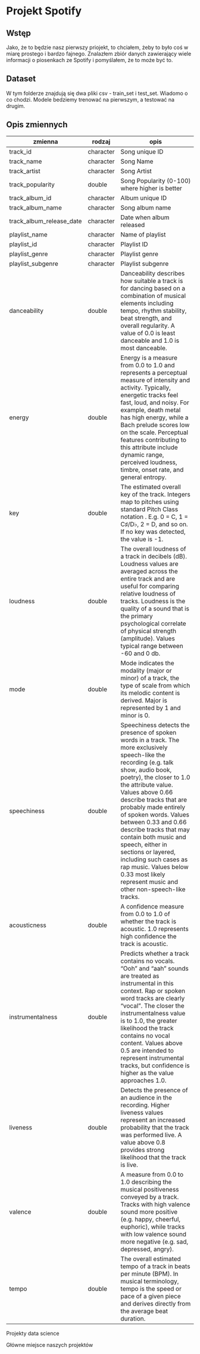 # Projekt Spotify

## Wstęp

Jako, że to będzie nasz pierwszy priojekt, to chciałem, żeby to było coś w miarę prostego i bardzo fajnego. Znalazłem zbiór danych zawierający wiele informacji o piosenkach ze Spotify i pomyślałem, że to może być to.  

## Dataset

W tym folderze znajdują się dwa pliki csv - train_set i test_set. Wiadomo o co chodzi. Modele bedziemy trenować na pierwszym, a testować na drugim.

## Opis zmiennych

| zmienna                  | rodzaj    | opis                                                                                                                                                                                                                                                                                                                                                                                                                                                                                                               |
|--------------------------|-----------|--------------------------------------------------------------------------------------------------------------------------------------------------------------------------------------------------------------------------------------------------------------------------------------------------------------------------------------------------------------------------------------------------------------------------------------------------------------------------------------------------------------------|
| track_id                 | character | Song unique ID                                                                                                                                                                                                                                                                                                                                                                                                                                                                                                     |
| track_name               | character | Song Name                                                                                                                                                                                                                                                                                                                                                                                                                                                                                                          |
| track_artist             | character | Song Artist                                                                                                                                                                                                                                                                                                                                                                                                                                                                                                        |
| track_popularity         | double    | Song Popularity (0-100) where higher is better                                                                                                                                                                                                                                                                                                                                                                                                                                                                     |
| track_album_id           | character | Album unique ID                                                                                                                                                                                                                                                                                                                                                                                                                                                                                                    |
| track_album_name         | character | Song album name                                                                                                                                                                                                                                                                                                                                                                                                                                                                                                    |
| track_album_release_date | character | Date when album released                                                                                                                                                                                                                                                                                                                                                                                                                                                                                           |
| playlist_name            | character | Name of playlist                                                                                                                                                                                                                                                                                                                                                                                                                                                                                                   |
| playlist_id              | character | Playlist ID                                                                                                                                                                                                                                                                                                                                                                                                                                                                                                        |
| playlist_genre           | character | Playlist genre                                                                                                                                                                                                                                                                                                                                                                                                                                                                                                     |
| playlist_subgenre        | character | Playlist subgenre                                                                                                                                                                                                                                                                                                                                                                                                                                                                                                  |
| danceability             | double    | Danceability describes how suitable a track is for dancing based on a combination of musical elements including tempo, rhythm stability, beat strength, and overall regularity. A value of 0.0 is least danceable and 1.0 is most danceable.                                                                                                                                                                                                                                                                       |
| energy                   | double    | Energy is a measure from 0.0 to 1.0 and represents a perceptual measure of intensity and activity. Typically, energetic tracks feel fast, loud, and noisy. For example, death metal has high energy, while a Bach prelude scores low on the scale. Perceptual features contributing to this attribute include dynamic range, perceived loudness, timbre, onset rate, and general entropy.                                                                                                                          |
| key                      | double    | The estimated overall key of the track. Integers map to pitches using standard Pitch Class notation . E.g. 0 = C, 1 = C♯/D♭, 2 = D, and so on. If no key was detected, the value is -1.                                                                                                                                                                                                                                                                                                                            |
| loudness                 | double    | The overall loudness of a track in decibels (dB). Loudness values are averaged across the entire track and are useful for comparing relative loudness of tracks. Loudness is the quality of a sound that is the primary psychological correlate of physical strength (amplitude). Values typical range between -60 and 0 db.                                                                                                                                                                                       |
| mode                     | double    | Mode indicates the modality (major or minor) of a track, the type of scale from which its melodic content is derived. Major is represented by 1 and minor is 0.                                                                                                                                                                                                                                                                                                                                                    |
| speechiness              | double    | Speechiness detects the presence of spoken words in a track. The more exclusively speech-like the recording (e.g. talk show, audio book, poetry), the closer to 1.0 the attribute value. Values above 0.66 describe tracks that are probably made entirely of spoken words. Values between 0.33 and 0.66 describe tracks that may contain both music and speech, either in sections or layered, including such cases as rap music. Values below 0.33 most likely represent music and other non-speech-like tracks. |
| acousticness             | double    | A confidence measure from 0.0 to 1.0 of whether the track is acoustic. 1.0 represents high confidence the track is acoustic.                                                                                                                                                                                                                                                                                                                                                                                       |
| instrumentalness         | double    | Predicts whether a track contains no vocals. “Ooh” and “aah” sounds are treated as instrumental in this context. Rap or spoken word tracks are clearly “vocal”. The closer the instrumentalness value is to 1.0, the greater likelihood the track contains no vocal content. Values above 0.5 are intended to represent instrumental tracks, but confidence is higher as the value approaches 1.0.                                                                                                                 |
| liveness                 | double    | Detects the presence of an audience in the recording. Higher liveness values represent an increased probability that the track was performed live. A value above 0.8 provides strong likelihood that the track is live.                                                                                                                                                                                                                                                                                            |
| valence                  | double    | A measure from 0.0 to 1.0 describing the musical positiveness conveyed by a track. Tracks with high valence sound more positive (e.g. happy, cheerful, euphoric), while tracks with low valence sound more negative (e.g. sad, depressed, angry).                                                                                                                                                                                                                                                                  |
| tempo                    | double    | The overall estimated tempo of a track in beats per minute (BPM). In musical terminology, tempo is the speed or pace of a given piece and derives directly from the average beat duration.                                                                                                                                                                                                                                                                                                                         |
Projekty data science

Główne miejsce naszych projektów
